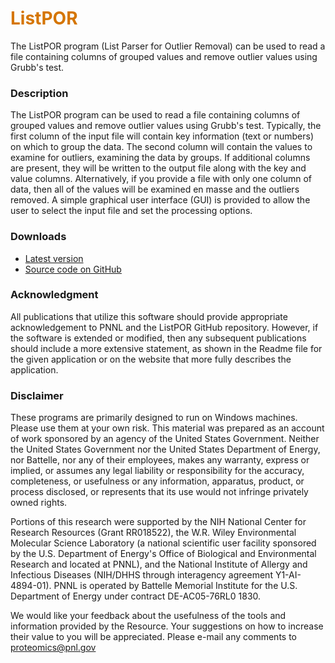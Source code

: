# __<span style="color:#D57500">ListPOR</span>__
The ListPOR program (List Parser for Outlier Removal) can be used to read a file containing columns of grouped values and remove outlier values using Grubb's test.

### Description
The ListPOR program can be used to read a file containing columns of grouped values and remove outlier values using Grubb's test. Typically, the first column of the input file will contain key information (text or numbers) on which to group the data. The second column will contain the values to examine for outliers, examining the data by groups. If additional columns are present, they will be written to the output file along with the key and value columns. Alternatively, if you provide a file with only one column of data, then all of the values will be examined en masse and the outliers removed. A simple graphical user interface (GUI) is provided to allow the user to select the input file and set the processing options.

### Downloads
* [Latest version](https://github.com/PNNL-Comp-Mass-Spec/ListPOR/releases/latest)
* [Source code on GitHub](https://github.com/PNNL-Comp-Mass-Spec/ListPOR)

### Acknowledgment

All publications that utilize this software should provide appropriate acknowledgement to PNNL and the ListPOR GitHub repository. However, if the software is extended or modified, then any subsequent publications should include a more extensive statement, as shown in the Readme file for the given application or on the website that more fully describes the application.

### Disclaimer

These programs are primarily designed to run on Windows machines. Please use them at your own risk. This material was prepared as an account of work sponsored by an agency of the United States Government. Neither the United States Government nor the United States Department of Energy, nor Battelle, nor any of their employees, makes any warranty, express or implied, or assumes any legal liability or responsibility for the accuracy, completeness, or usefulness or any information, apparatus, product, or process disclosed, or represents that its use would not infringe privately owned rights.

Portions of this research were supported by the NIH National Center for Research Resources (Grant RR018522), the W.R. Wiley Environmental Molecular Science Laboratory (a national scientific user facility sponsored by the U.S. Department of Energy's Office of Biological and Environmental Research and located at PNNL), and the National Institute of Allergy and Infectious Diseases (NIH/DHHS through interagency agreement Y1-AI-4894-01). PNNL is operated by Battelle Memorial Institute for the U.S. Department of Energy under contract DE-AC05-76RL0 1830.

We would like your feedback about the usefulness of the tools and information provided by the Resource. Your suggestions on how to increase their value to you will be appreciated. Please e-mail any comments to proteomics@pnl.gov
